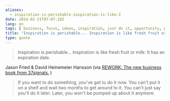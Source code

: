 ```yaml
---
aliases:
  - inspiration-is-perishable-inspiration-is-like-2
date: 2014-02-21T07:07:28Z
lang: en
tags: [ business, focus, ideas, inspiration, just do it, opportunity, procrastination, productivity ]
title: "Inspiration is perishable... Inspiration is like fresh fruit or milk"
type: quote
---
```


> Inspiration is perishable... Inspiration is like fresh fruit or milk:
> It has an expiration date.

Jason Fried & David Heinemeier Hansson (via [REWORK: The new business book from 37signals.](http://37signals.com/rework/) )

> If you want to do something, you've got to do it now. You can't put it
> on a shelf and wait two months to get around to it. You can't just say
> you'll do it later. Later, you won't be pumped up about it anymore.

